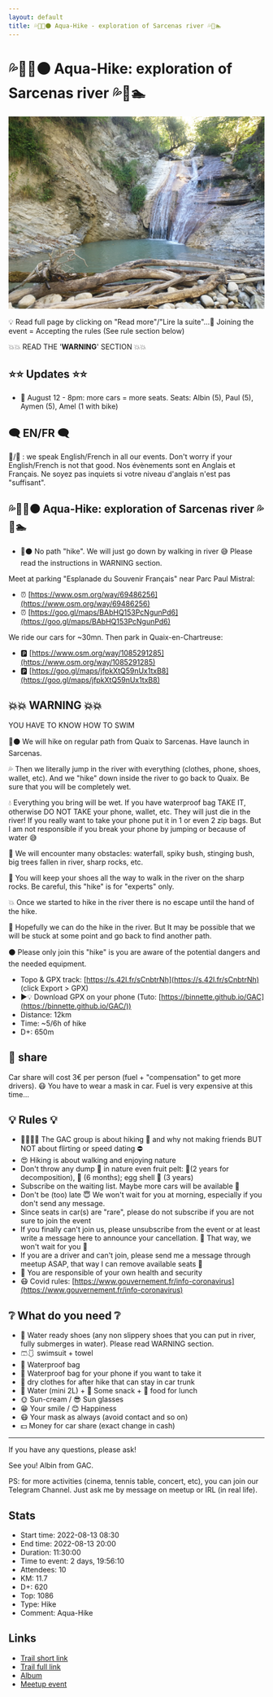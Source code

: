 ```yaml
---
layout: default
title: 💦🥾🔴⚫ Aqua-Hike - exploration of Sarcenas river 💦🥾🏊
---
```


# 💦🥾🔴⚫ Aqua-Hike: exploration of Sarcenas river 💦🥾🏊

![2022-08-13](../img/orig/2022-08-13.jpg)

💡 Read full page by clicking on "Read more"/"Lire la suite"...💜
Joining the event = Accepting the rules (See rule section below)

💥💥 READ THE '**WARNING**' SECTION 💥💥

##  ⭐⭐ Updates ⭐⭐ 

* 📅 August 12 - 8pm: more cars = more seats. Seats: Albin (5), Paul (5), Aymen (5), Amel (1 with bike)

##  🗨️ EN/FR 🗨️ 
🦅/🐓 : we speak English/French in all our events. Don't worry if your English/French is not that good. Nos évènements sont en Anglais et Français. Ne soyez pas inquiets si votre niveau d'anglais n'est pas "suffisant".

##  💦🥾🔴⚫ Aqua-Hike: exploration of Sarcenas river 💦🥾🏊 

* 🔴⚫ No path "hike". We will just go down by walking in river 😅 Please read the instructions in WARNING section.

Meet at parking "Esplanade du Souvenir Français" near Parc Paul Mistral:

* ⏰ [https://www.osm.org/way/69486256](https://www.osm.org/way/69486256)
* ⏰ [https://goo.gl/maps/BAbHQ153PcNgunPd6](https://goo.gl/maps/BAbHQ153PcNgunPd6)

We ride our cars for \~30mn. Then park in Quaix-en-Chartreuse:

* 🅿️ [https://www.osm.org/way/1085291285](https://www.osm.org/way/1085291285)
* 🅿️ [https://goo.gl/maps/jfpkXtQ59nUx1txB8](https://goo.gl/maps/jfpkXtQ59nUx1txB8)

##  💥💥 WARNING 💥💥 
YOU HAVE TO KNOW HOW TO SWIM

🔴⚫ We will hike on regular path from Quaix to Sarcenas. Have launch in Sarcenas.

💦 Then we literally jump in the river with everything (clothes, phone, shoes, wallet, etc). And we "hike" down inside the river to go back to Quaix. Be sure that you will be completely wet.

💧 Everything you bring will be wet. If you have waterproof bag TAKE IT, otherwise DO NOT TAKE your phone, wallet, etc. They will just die in the river! If you really want to take your phone put it in 1 or even 2 zip bags. But I am not responsible if you break your phone by jumping or because of water 😅

💢 We will encounter many obstacles: waterfall, spiky bush, stinging bush, big trees fallen in river, sharp rocks, etc.

👞 You will keep your shoes all the way to walk in the river on the sharp rocks. Be careful, this "hike" is for "experts" only.

💥 Once we started to hike in the river there is no escape until the hand of the hike.

🔴 Hopefully we can do the hike in the river. But It may be possible that we will be stuck at some point and go back to find another path.

⚫ Please only join this "hike" is you are aware of the potential dangers and the needed equipment.

* Topo & GPX track: [https://s.42l.fr/sCnbtrNh](https://s.42l.fr/sCnbtrNh) (click Export > GPX)
* ▶💡 Download GPX on your phone (Tuto: [https://binnette.github.io/GAC](https://binnette.github.io/GAC/))
* Distance: 12km
* Time: \~5/6h of hike
* D+: 650m

##  🚗 share 
Car share will cost 3€ per person (fuel + "compensation" to get more drivers). 😷 You have to wear a mask in car. Fuel is very expensive at this time...

##  💡 Rules 💡 

* 🚶‍♀️🚶‍♂️ The GAC group is about hiking 🥾 and why not making friends BUT NOT about flirting or speed dating ⛔
* 😍 Hiking is about walking and enjoying nature
* Don't throw any dump 🚮 in nature even fruit pelt: 🍌(2 years for decomposition), 🍊 (6 months); egg shell 🥚 (3 years)
* Subscribe on the waiting list. Maybe more cars will be available 🚗
* Don't be (too) late 😇 We won't wait for you at morning, especially if you don't send any message.
* Since seats in car(s) are "rare", please do not subscribe if you are not sure to join the event
* If you finally can't join us, please unsubscribe from the event or at least write a message here to announce your cancellation. 💜 That way, we won't wait for you 💜
* If you are a driver and can't join, please send me a message through meetup ASAP, that way I can remove available seats 🚗
* 💟 You are responsible of your own health and security
* 😷 Covid rules: [https://www.gouvernement.fr/info-coronavirus](https://www.gouvernement.fr/info-coronavirus)

##  ❔ What do you need ❔ 

* 🥾 Water ready shoes (any non slippery shoes that you can put in river, fully submerges in water). Please read WARNING section.
* 🩳🩱 swimsuit + towel
* 🎒 Waterproof bag
* 📱 Waterproof bag for your phone if you want to take it
* 👕 dry clothes for after hike that can stay in car trunk
* 🧃 Water (mini 2L) + 🍫 Some snack + 🥗 food for lunch
* 🌞 Sun-cream / 😎 Sun glasses
* 😁 Your smile / 😊 Happiness
* 😷 Your mask as always (avoid contact and so on)
* 💵 Money for car share (exact change in cash)

***

If you have any questions, please ask!

See you! Albin from GAC.

PS: for more activities (cinema, tennis table, concert, etc), you can join our Telegram Channel. Just ask me by message on meetup or IRL (in real life).

## Stats

- Start time: 2022-08-13 08:30
- End time: 2022-08-13 20:00
- Duration: 11:30:00
- Time to event: 2 days, 19:56:10
- Attendees: 10
- KM: 11.7
- D+: 620
- Top: 1086
- Type: Hike
- Comment: Aqua-Hike

## Links

- [Trail short link](https://s.42l.fr/sCnbtrNh)
- [Trail full link]()
- [Album](https://binnette.github.io/GacImg2022/2022-08-13-💦🥾🔴⚫-Aqua-Hike-exploration-of-Sarcenas-river-💦🥾🏊.html)
- [Meetup event](https://www.meetup.com/grenoble-adventure-club-english-french/events/287734586/)
